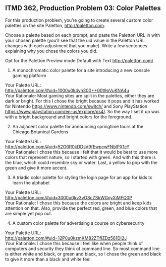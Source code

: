 ## ITMD 362, Production Problem 03: Color Palettes

For this production problem, you’re going to create several custom color palettes on the site
Paletton, http://paletton.com.

Choose a palette based on each prompt, and paste the Paletton URL in with your chosen palette
(you’ll see that the uid value in the Paletton URL changes with each adjustment that you make).
Write a few sentences explaining why you chose the colors you did.

Opt for the Paletton Preview mode Default with Text http://paletton.com/

1. A monochromatic color palette for a site introducing a new console gaming platform

Your Palette URL: http://paletton.com/#uid=1000u0k4vn300++00t9oVuKNA4u  
Your Rationale: Most gaming sites are split in the palettes, either they are dark or bright.
For this I chose the bright because it pops and it has worked for Nintendo https://www.nintendo.com/switch/
and Sony PlayStation https://www.playstation.com/en-us/explore/ps4/. So the way I set
it up was with a bright background and bright colors for the foreground.

2. An adjacent color palette for announcing springtime tours at the Chicago Botanical Gardens

Your Palette URL: http://paletton.com/#uid=52O0R0kDDsV9fEwpcwFNblPX1cY  
Your Rationale: I chose this because I felt that it would be best to use more colors
that represent nature, so I started with green. And with this there is the blue, which
could resemble sky or water. Last, a yellow to pop with the green and give it more accent.

3. A triadic color palette for styling the login page for an app for kids to learn the alphabet

Your Palette URL: http://paletton.com/#uid=3000u0kv3vO8cZSkWGnyXiMFQ0P  
Your Rationale: I chose this because the colors are bright and keep kids attention on that.
Also, provide the perfect red, green, and blue colors that are simple yet pop out.

4. A custom color palette for advertising a course on cybersecurity

Your Palette URL: http://paletton.com/#uid=12P0u0kzmKM82ZTfIZDz561DI2J  
Your Rationale: I chose this because I feel like when people think of computers and
security they think of command line. So most command line is either white and black, or
green and black, so I chose the green and black to give it more than a black and white feel. 

